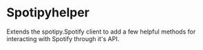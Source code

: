 # Spotipyhelper

Extends the spotipy.Spotify client to add a few helpful methods for interacting with Spotify through it's API.
